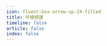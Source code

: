 ```yaml
---
icon: fluent:box-arrow-up-24-filled
title: 环境搭建
timeline: false
article: false
index: false
---
```


<AutoCatalog />

